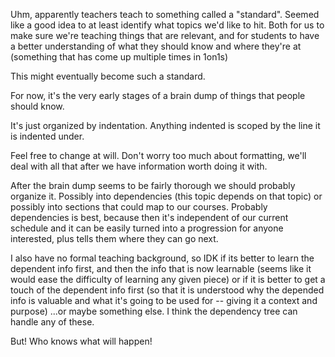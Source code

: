 Uhm, apparently teachers teach to something
called a "standard". Seemed like a good idea
to at least identify what topics we'd like to
hit. Both for us to make sure we're teaching
things that are relevant, and for students
to have a better understanding of what they
should know and where they're at (something
that has come up multiple times in 1on1s)

This might eventually become such a standard.

For now, it's the very early stages of a brain dump
of things that people should know.

It's just organized by indentation. Anything
indented is scoped by the line it is indented
under.

Feel free to change at will. Don't worry too much
about formatting, we'll deal with all that after
we have information worth doing it with.

After the brain dump seems to be fairly thorough
we should probably organize it. Possibly into
dependencies (this topic depends on that topic)
or possibly into sections that could map to our
courses. Probably dependencies is best, because
then it's independent of our current schedule
and it can be easily turned into a progression
for anyone interested, plus tells them where they
can go next.

I also have no formal teaching background, so IDK
if its better to learn the dependent info first,
and then the info that is now learnable (seems like
it would ease the difficulty of learning any given
piece) or if it is better to get a touch of the dependent
info first (so that it is understood why the depended info
is valuable and what it's going to be used for -- giving
it a context and purpose) ...or maybe something else.
I think the dependency tree can handle any of these.

But! Who knows what will happen!
